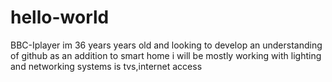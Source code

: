 # hello-world
BBC-Iplayer
im 36 years years old and looking to develop an understanding of github as an addition to smart home
i will be mostly working with lighting and networking systems is tvs,internet access
